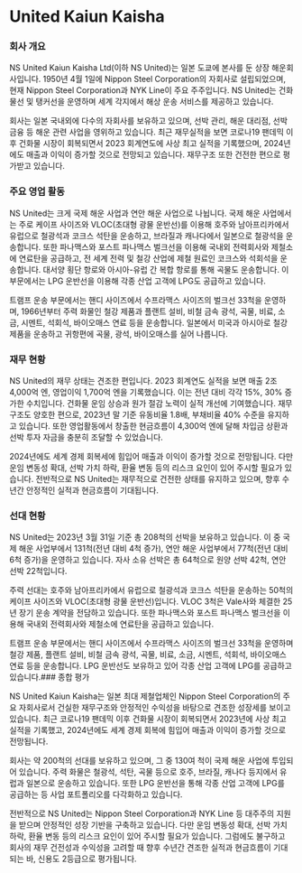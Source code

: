 # United Kaiun Kaisha

### 회사 개요

NS United Kaiun Kaisha Ltd(이하 NS United)는 일본 도쿄에 본사를 둔 상장 해운회사입니다. 1950년 4월 1일에 Nippon Steel Corporation의 자회사로 설립되었으며, 현재 Nippon Steel Corporation과 NYK Line이 주요 주주입니다. NS United는 건화물선 및 탱커선을 운영하며 세계 각지에서 해상 운송 서비스를 제공하고 있습니다. 

회사는 일본 국내외에 다수의 자회사를 보유하고 있으며, 선박 관리, 해운 대리점, 선박 금융 등 해운 관련 사업을 영위하고 있습니다. 최근 재무실적을 보면 코로나19 팬데믹 이후 건화물 시장이 회복되면서 2023 회계연도에 사상 최고 실적을 기록했으며, 2024년에도 매출과 이익이 증가할 것으로 전망되고 있습니다. 재무구조 또한 건전한 편으로 평가받고 있습니다.

### 주요 영업 활동

NS United는 크게 국제 해운 사업과 연안 해운 사업으로 나뉩니다. 국제 해운 사업에서는 주로 케이프 사이즈와 VLOC(초대형 광물 운반선)를 이용해 호주와 남아프리카에서 유럽으로 철광석과 코크스 석탄을 운송하고, 브라질과 캐나다에서 일본으로 철광석을 운송합니다. 또한 파나맥스와 포스트 파나맥스 벌크선을 이용해 국내외 전력회사와 제철소에 연료탄을 공급하고, 전 세계 전력 및 철강 산업에 제철 원료인 코크스와 석회석을 운송합니다. 대서양 횡단 항로와 아시아-유럽 간 복합 항로를 통해 곡물도 운송합니다. 이 부문에서는 LPG 운반선을 이용해 각종 산업 고객에 LPG도 공급하고 있습니다.

트램프 운송 부문에서는 핸디 사이즈에서 수프라맥스 사이즈의 벌크선 33척을 운영하며, 1966년부터 주력 화물인 철강 제품과 플랜트 설비, 비철 금속 광석, 곡물, 비료, 소금, 시멘트, 석회석, 바이오매스 연료 등을 운송합니다. 일본에서 미국과 아시아로 철강 제품을 운송하고 귀항편에 곡물, 광석, 바이오매스를 실어 나릅니다.
### 재무 현황

NS United의 재무 상태는 견조한 편입니다. 2023 회계연도 실적을 보면 매출 2조 4,000억 엔, 영업이익 1,700억 엔을 기록했습니다. 이는 전년 대비 각각 15%, 30% 증가한 수치입니다. 건화물 운임 상승과 원가 절감 노력이 실적 개선에 기여했습니다. 재무구조도 양호한 편으로, 2023년 말 기준 유동비율 1.8배, 부채비율 40% 수준을 유지하고 있습니다. 또한 영업활동에서 창출한 현금흐름이 4,300억 엔에 달해 차입금 상환과 선박 투자 자금을 충분히 조달할 수 있었습니다.

2024년에도 세계 경제 회복세에 힘입어 매출과 이익이 증가할 것으로 전망됩니다. 다만 운임 변동성 확대, 선박 가치 하락, 환율 변동 등의 리스크 요인이 있어 주시할 필요가 있습니다. 전반적으로 NS United는 재무적으로 건전한 상태를 유지하고 있으며, 향후 수년간 안정적인 실적과 현금흐름이 기대됩니다.

### 선대 현황

NS United는 2023년 3월 31일 기준 총 208척의 선박을 보유하고 있습니다. 이 중 국제 해운 사업부에서 131척(전년 대비 4척 증가), 연안 해운 사업부에서 77척(전년 대비 6척 증가)을 운영하고 있습니다. 자사 소유 선박은 총 64척으로 원양 선박 42척, 연안 선박 22척입니다. 

주력 선대는 호주와 남아프리카에서 유럽으로 철광석과 코크스 석탄을 운송하는 50척의 케이프 사이즈와 VLOC(초대형 광물 운반선)입니다. VLOC 3척은 Vale사와 체결한 25년 장기 운송 계약을 전담하고 있습니다. 또한 파나맥스와 포스트 파나맥스 벌크선을 이용해 국내외 전력회사와 제철소에 연료탄을 공급하고 있습니다.

트램프 운송 부문에서는 핸디 사이즈에서 수프라맥스 사이즈의 벌크선 33척을 운영하며 철강 제품, 플랜트 설비, 비철 금속 광석, 곡물, 비료, 소금, 시멘트, 석회석, 바이오매스 연료 등을 운송합니다. LPG 운반선도 보유하고 있어 각종 산업 고객에 LPG를 공급하고 있습니다.### 종합 평가

NS United Kaiun Kaisha는 일본 최대 제철업체인 Nippon Steel Corporation의 주요 자회사로서 건실한 재무구조와 안정적인 수익성을 바탕으로 견조한 성장세를 보이고 있습니다. 최근 코로나19 팬데믹 이후 건화물 시장이 회복되면서 2023년에 사상 최고 실적을 기록했고, 2024년에도 세계 경제 회복에 힘입어 매출과 이익이 증가할 것으로 전망됩니다.

회사는 약 200척의 선대를 보유하고 있으며, 그 중 130여 척이 국제 해운 사업에 투입되어 있습니다. 주력 화물은 철광석, 석탄, 곡물 등으로 호주, 브라질, 캐나다 등지에서 유럽과 일본으로 운송하고 있습니다. 또한 LPG 운반선을 통해 각종 산업 고객에 LPG를 공급하는 등 사업 포트폴리오를 다각화하고 있습니다.

전반적으로 NS United는 Nippon Steel Corporation과 NYK Line 등 대주주의 지원을 받으며 안정적인 성장 기반을 구축하고 있습니다. 다만 운임 변동성 확대, 선박 가치 하락, 환율 변동 등의 리스크 요인이 있어 주시할 필요가 있습니다. 그럼에도 불구하고 회사의 재무 건전성과 수익성을 고려할 때 향후 수년간 견조한 실적과 현금흐름이 기대되는 바, 신용도 2등급으로 평가됩니다.


